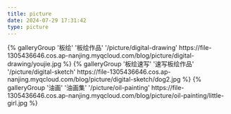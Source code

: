 ```yaml
---
title: picture
date: 2024-07-29 17:31:42
type: picture
---
```


<div class="gallery-group-main">
{% galleryGroup '板绘' '板绘作品' '/picture/digital-drawing' https://file-1305436646.cos.ap-nanjing.myqcloud.com/blog/picture/digital-drawing/youjie.jpg %}
{% galleryGroup '板绘速写' '速写板绘作品' '/picture/digital-sketch' https://file-1305436646.cos.ap-nanjing.myqcloud.com/blog/picture/digital-sketch/dog2.jpg %}
{% galleryGroup '油画' '油画集' '/picture/oil-painting' https://file-1305436646.cos.ap-nanjing.myqcloud.com/blog/picture/oil-painting/little-girl.jpg %}
</div>

